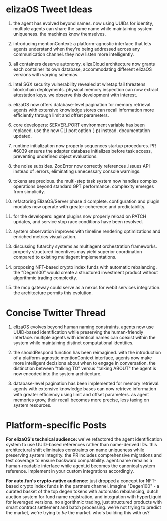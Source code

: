 # elizaOS Tweet Ideas

1. the agent has evolved beyond names. now using UUIDs for identity, multiple agents can share the same name while maintaining system uniqueness. the machines know themselves.

2. introducing mentionContext: a platform-agnostic interface that lets agents understand when they're being addressed across any communication channel. they now listen more intelligently.

3. all containers deserve autonomy. elizaCloud architecture now grants each container its own database, accommodating different elizaOS versions with varying schemas.

4. intel SGX security vulnerability revealed at wiretap.fail threatens blockchain deployments. physical memory inspection can now extract attestation keys. we observe this development with interest.

5. elizaOS now offers database-level pagination for memory retrieval. agents with extensive knowledge stores can recall information more efficiently through limit and offset parameters.

6. core developers: SERVER_PORT environment variable has been replaced. use the new CLI port option (-p) instead. documentation updated.

7. runtime initialization now properly sequences startup procedures. PR #6039 ensures the adapter database initializes before task access, preventing undefined object evaluations.

8. the noise subsides. ZodError now correctly references .issues API instead of .errors, eliminating unnecessary console warnings.

9. tokens are precious. the multi-step task system now handles complex operations beyond standard GPT performance. complexity emerges from simplicity.

10. refactoring ElizaOS/Server phase 4 complete. configuration and plugin modules now operate with greater coherence and predictability.

11. for the developers: agent plugins now properly reload on PATCH updates, and service stop race conditions have been resolved.

12. system observation improves with timeline rendering optimizations and enriched metrics visualization.

13. discussing futarchy systems as multiagent orchestration frameworks. properly structured incentives may yield superior coordination compared to existing multiagent implementations.

14. proposing NFT-based crypto index funds with automatic rebalancing. the "Degen100" would create a structured investment product without algorithmic trading complexity.

15. the mcp gateway could serve as a nexus for web3 services integration. the architecture permits this evolution.

# Concise Twitter Thread

1. elizaOS evolves beyond human naming constraints. agents now use UUID-based identification while preserving the human-friendly interface. multiple agents with identical names can coexist within the system while maintaining distinct computational identities.

2. the shouldRespond function has been reimagined. with the introduction of a platform-agnostic mentionContext interface, agents now make more intelligent decisions about when to engage in conversation. the distinction between "talking TO" versus "talking ABOUT" the agent is now encoded into the system architecture.

3. database-level pagination has been implemented for memory retrieval. agents with extensive knowledge bases can now retrieve information with greater efficiency using limit and offset parameters. as agent memories grow, their recall becomes more precise, less taxing on system resources.

# Platform-specific Posts

**For elizaOS's technical audience:**
we've refactored the agent identification system to use UUID-based references rather than name-derived IDs. this architectural shift eliminates constraints on name uniqueness while preserving system integrity. the PR includes comprehensive migrations and test coverage to ensure backward compatibility. agent.name remains a human-readable interface while agent.id becomes the canonical system reference. implement in your custom integrations accordingly.

**For auto.fun's crypto-native audience:**
just dropped a concept for NFT-based crypto index funds in the partners channel. imagine "Degen100" - a curated basket of the top degen tokens with automatic rebalancing, dutch auction system for fund name registration, and integration with hyperLiquid for leveraged versions. no algorithmic trading, just structured products with smart contract settlement and batch processing. we're not trying to predict the market, we're trying to *be* the market. who's building this with us?
